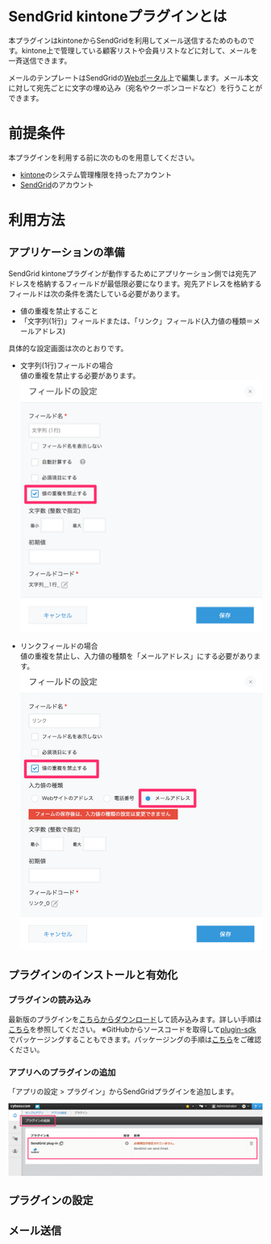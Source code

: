 # SendGrid kintoneプラグインとは

本プラグインはkintoneからSendGridを利用してメール送信するためのものです。kintone上で管理している顧客リストや会員リストなどに対して、メールを一斉送信できます。

メールのテンプレートはSendGridの[Webポータル](https://sendgrid.com/templates/)上で編集します。メール本文に対して宛先ごとに文字の埋め込み（宛名やクーポンコードなど）を行うことができます。

# 前提条件

本プラグインを利用する前に次のものを用意してください。

- [kintone](https://kintone.cybozu.com/jp/)のシステム管理権限を持ったアカウント
- [SendGrid](https://sendgrid.kke.co.jp)のアカウント

# 利用方法

## アプリケーションの準備

SendGrid kintoneプラグインが動作するためにアプリケーション側では宛先アドレスを格納するフィールドが最低限必要になります。宛先アドレスを格納するフィールドは次の条件を満たしている必要があります。

- 値の重複を禁止すること
- 「文字列(1行)」フィールドまたは、「リンク」フィールド(入力値の種類＝メールアドレス)

具体的な設定画面は次のとおりです。

- 文字列(1行)フィールドの場合  
値の重複を禁止する必要があります。
![](images/app1.png)

- リンクフィールドの場合  
値の重複を禁止し、入力値の種類を「メールアドレス」にする必要があります。
![](images/app2.png)

## プラグインのインストールと有効化

### プラグインの読み込み

最新版のプラグインを[こちらからダウンロード](https://github.com/SendGridJP/kintone-sendgrid-plugin/blob/master/plugin.zip?raw=true)して読み込みます。詳しい手順は[こちら](https://help.cybozu.com/ja/k/admin/plugin.html)を参照してください。
※GitHubからソースコードを取得して[plugin-sdk](https://github.com/kintone/plugin-sdk)でパッケージングすることもできます。パッケージングの手順は[こちら](https://developer.cybozu.io/hc/ja/articles/203283794)をご確認ください。

### アプリへのプラグインの追加

「アプリの設定 > プラグイン」からSendGridプラグインを追加します。

![](images/15-1.png)

## プラグインの設定



## メール送信
